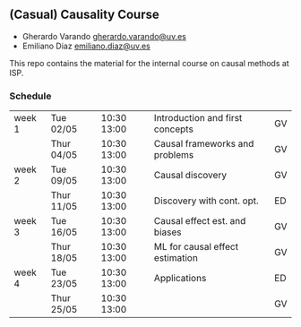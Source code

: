 ## (Casual) Causality Course

- Gherardo Varando <gherardo.varando@uv.es> 
- Emiliano Diaz <emiliano.diaz@uv.es> 

This repo contains the material for the 
internal course on causal methods at ISP. 


### Schedule


|      |           |              |                                  |    |
|------|-----------|--------------|----------------------------------|----|
|week 1|Tue 02/05  | 10:30  13:00 |  Introduction and first concepts |GV  |
|      |Thur 04/05 | 10:30 13:00  |  Causal frameworks and problems  |GV  | 
|week 2|Tue 09/05  | 10:30  13:00 |  Causal discovery                |GV  |
|      |Thur 11/05 | 10:30 13:00  |  Discovery with cont. opt.       |ED  | 
|week 3|Tue 16/05  | 10:30  13:00 |  Causal effect est. and biases   |GV  |
|      |Thur 18/05 | 10:30 13:00  |  ML for causal effect estimation |GV  | 
|week 4|Tue 23/05  | 10:30  13:00 |  Applications                    |ED  |
|      |Thur 25/05 | 10:30 13:00  |                                  |GV  | 
